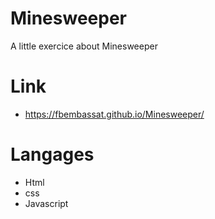 # Minesweeper

A little exercice about Minesweeper

# Link

- https://fbembassat.github.io/Minesweeper/

# Langages

- Html
- css
- Javascript
